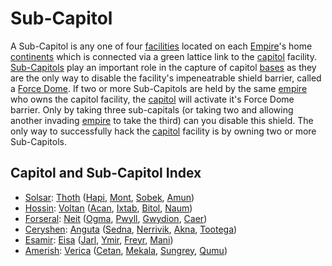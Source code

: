 # Sub-Capitol

A Sub-Capitol is any one of four [facilities](Facilities.md) located on each
[Empire](../terminology/Empire.md)'s home
[continents](../locations/Continent.md) which is connected via a green lattice
link to the [capitol](Capitol.md) facility. [Sub-Capitols](Sub-Capitol.md) play
an important role in the capture of capitol [bases](Facilities.md) as they are
the only way to disable the facility's impeneatrable shield barrier, called a
[Force Dome](../items/Force_Dome.md). If two or more Sub-Capitols are held by
the same [empire](../terminology/Empire.md) who owns the capitol facility, the
[capitol](Capitol.md) will activate it's Force Dome barrier. Only by taking
three sub-capitals (or taking two and allowing another invading
[empire](../terminology/Empire.md) to take the third) can you disable this
shield. The only way to successfully hack the [capitol](Capitol.md) facility is
by owning two or more Sub-Capitols.

## Capitol and Sub-Capitol Index

- [Solsar](Solsar.md): [Thoth](../facilities/Thoth.md)
  ([Hapi](../facilities/Hapi.md), [Mont](../facilities/Mont.md),
  [Sobek](../facilities/Sobek.md), [Amun](../facilities/Amun.md))
- [Hossin](Hossin.md): [Voltan](../facilities/Voltan.md)
  ([Acan](../facilities/Acan.md), [Ixtab](../facilities/Ixtab.md),
  [Bitol](../facilities/Bitol.md), [Naum](../facilities/Naum.md))
- [Forseral](Forseral.md): [Neit](../facilities/Neit.md)
  ([Ogma](../facilities/Ogma.md), [Pwyll](../facilities/Pwyll.md),
  [Gwydion](../facilities/Gwydion.md), [Caer](../facilities/Caer.md))
- [Ceryshen](Ceryshen.md): [Anguta](../facilities/Anguta.md)
  ([Sedna](../facilities/Sedna.md), [Nerrivik](../facilities/Nerrivik.md),
  [Akna](../facilities/Akna.md), [Tootega](../facilities/Tootega.md))
- [Esamir](Esamir.md): [Eisa](../facilities/Eisa.md)
  ([Jarl](../facilities/Jarl.md), [Ymir](../facilities/Ymir.md),
  [Freyr](../facilities/Freyr.md), [Mani](../facilities/Mani.md))
- [Amerish](Amerish.md): [Verica](../facilities/Verica.md)
  ([Cetan](../facilities/Cetan.md), [Mekala](../facilities/Mekala.md),
  [Sungrey](../facilities/Sungrey.md), [Qumu](../facilities/Qumu.md))
